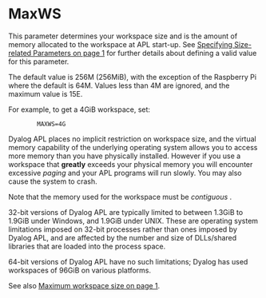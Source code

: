 # MaxWS

This parameter determines your workspace size and is the amount of memory allocated to the workspace at APL start-up. See [Specifying Size-related Parameters on page 1](../configuration-parameters.md) for further details about defining a valid value for this parameter.

The default value is 256M (256MiB), with the exception of the Raspberry Pi where the default is 64M. Values less than 4M are ignored, and the maximum value is 15E.

For example, to get a 4GiB workspace, set:
```apl
        MAXWS=4G
```

Dyalog APL places no implicit restriction on workspace size, and the virtual memory capability of the underlying operating system allows you to access more memory than you have physically installed. However if you use a workspace that **greatly** exceeds your physical memory you will encounter excessive *paging* and your APL programs will run slowly. You may also cause the system to crash.

Note that the memory used for the workspace must be *contiguous* .

32-bit versions of Dyalog APL are typically limited to between 1.3GiB to 1.9GiB under Windows, and 1.9GiB under UNIX. These are operating system limitations imposed on 32-bit processes rather than ones imposed by Dyalog APL, and are affected by the number and size of DLLs/shared libraries that are loaded into the process space.

64-bit versions of Dyalog APL have no such limitations; Dyalog has used workspaces of 96GiB on various platforms.

See also [Maximum workspace size on page 1](../../The%20APL%20Environment/Configuration%20Dialog%20Workspace%20Tab.htm#MaxWS).
